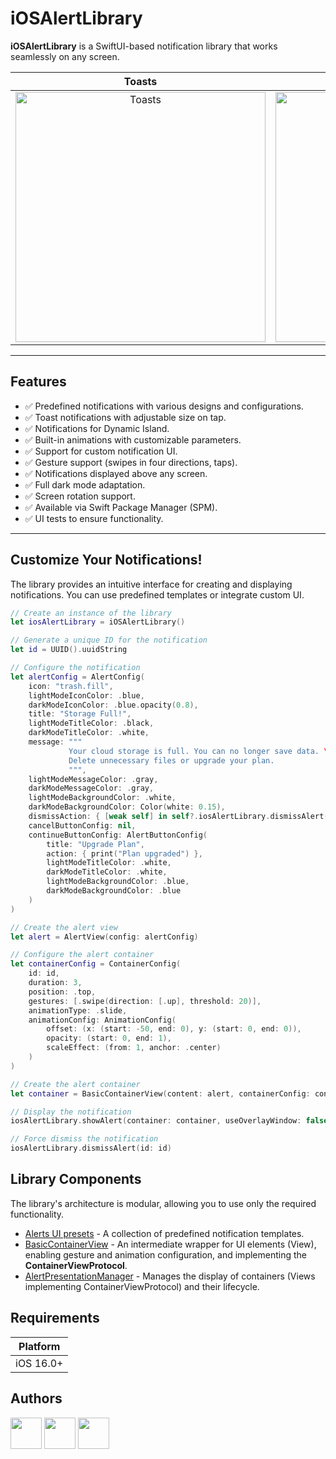 # iOSAlertLibrary

**iOSAlertLibrary** is a SwiftUI-based notification library that works seamlessly on any screen.

<table style="width: 100%; table-layout: fixed; border-spacing: 10px; text-align: center;">
    <thead>
        <tr>
            <th>Toasts</th>
            <th>Dynamic island</th>
            <th>Alerts</th>
        </tr>
    </thead>
    <tbody>
        <tr>
            <td style="vertical-align: middle;">
                <img 
                    src="https://github.com/user-attachments/assets/568f0232-33e3-4113-8c74-490a644aaba6" 
                    style="height: 400px; width: auto; object-fit: contain;" 
                    alt="Toasts"
                />
            </td>
            <td style="vertical-align: middle;">
                <img 
                    src="https://github.com/user-attachments/assets/9e341c68-56d9-4d5a-9a5b-895755a30e86" 
                    style="height: 400px; width: auto; object-fit: contain;" 
                    alt="DynamicIsland"
                />
            </td>
            <td style="vertical-align: middle;">
                <img 
                    src="https://github.com/user-attachments/assets/e047ec71-fb6d-4157-b283-79f1a6de2cb3" 
                    style="height: 400px; width: auto; object-fit: contain;" 
                    alt="Alerts"
                />
            </td>
        </tr>
    </tbody>
</table>

---

## Features

- ✅ Predefined notifications with various designs and configurations.
- ✅ Toast notifications with adjustable size on tap.
- ✅ Notifications for Dynamic Island.
- ✅ Built-in animations with customizable parameters.
- ✅ Support for custom notification UI.
- ✅ Gesture support (swipes in four directions, taps).
- ✅ Notifications displayed above any screen.
- ✅ Full dark mode adaptation.
- ✅ Screen rotation support.
- ✅ Available via Swift Package Manager (SPM).
- ✅ UI tests to ensure functionality.

---

## Customize Your Notifications!

The library provides an intuitive interface for creating and displaying notifications. You can use predefined templates or integrate custom UI.

```swift
// Create an instance of the library
let iosAlertLibrary = iOSAlertLibrary()

// Generate a unique ID for the notification
let id = UUID().uuidString

// Configure the notification
let alertConfig = AlertConfig(
    icon: "trash.fill",
    lightModeIconColor: .blue,
    darkModeIconColor: .blue.opacity(0.8),
    title: "Storage Full!",
    lightModeTitleColor: .black,
    darkModeTitleColor: .white,
    message: """
             Your cloud storage is full. You can no longer save data. \
             Delete unnecessary files or upgrade your plan.
             """,
    lightModeMessageColor: .gray,
    darkModeMessageColor: .gray,
    lightModeBackgroundColor: .white,
    darkModeBackgroundColor: Color(white: 0.15),
    dismissAction: { [weak self] in self?.iosAlertLibrary.dismissAlert(id: id) },
    cancelButtonConfig: nil,
    continueButtonConfig: AlertButtonConfig(
        title: "Upgrade Plan",
        action: { print("Plan upgraded") },
        lightModeTitleColor: .white,
        darkModeTitleColor: .white,
        lightModeBackgroundColor: .blue,
        darkModeBackgroundColor: .blue
    )
)

// Create the alert view
let alert = AlertView(config: alertConfig)

// Configure the alert container
let containerConfig = ContainerConfig(
    id: id,
    duration: 3,
    position: .top,
    gestures: [.swipe(direction: [.up], threshold: 20)],
    animationType: .slide,
    animationConfig: AnimationConfig(
        offset: (x: (start: -50, end: 0), y: (start: 0, end: 0)),
        opacity: (start: 0, end: 1),
        scaleEffect: (from: 1, anchor: .center)
    )
)

// Create the alert container
let container = BasicContainerView(content: alert, containerConfig: containerConfig)

// Display the notification
iosAlertLibrary.showAlert(container: container, useOverlayWindow: false)

// Force dismiss the notification
iosAlertLibrary.dismissAlert(id: id)

```

## Library Components

The library's architecture is modular, allowing you to use only the required functionality.

- [Alerts UI presets](Sources/iOSAlertLibrary/NotificationsUI) - A collection of predefined notification templates.
- [BasicContainerView](Sources/iOSAlertLibrary/Core/Containers/BasicContainerView.swift) - An intermediate wrapper for UI elements (View), enabling gesture and animation configuration, and implementing the **ContainerViewProtocol**.
- [AlertPresentationManager](Sources/iOSAlertLibrary/Core/Managers/AlertPresentationManager.swift) - Manages the display of containers (Views implementing ContainerViewProtocol) and their lifecycle.

## Requirements

| Platform  | 
|-----------| 
| iOS 16.0+ | 

## Authors

<a href="https://github.com/MickeyRU"><img src="https://github.com/MickeyRU.png" width="50" height="50" /></a>
<a href="https://github.com/Archichil"><img src="https://github.com/Archichil.png" width="50" height="50" /></a>
<a href="https://github.com/Uvexer"><img src="https://github.com/Uvexer.png" width="50" height="50" /></a>
